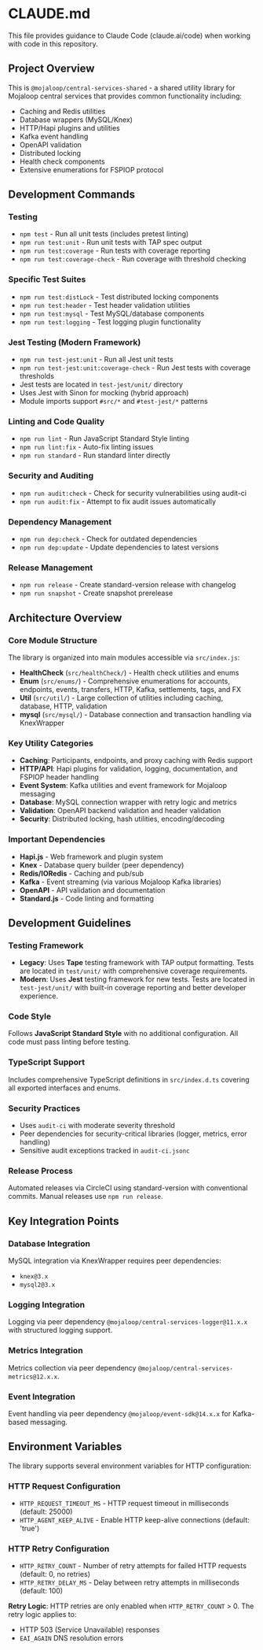 # CLAUDE.md

This file provides guidance to Claude Code (claude.ai/code) when working with code in this repository.

## Project Overview

This is `@mojaloop/central-services-shared` - a shared utility library for Mojaloop central services that provides common functionality including:
- Caching and Redis utilities
- Database wrappers (MySQL/Knex)
- HTTP/Hapi plugins and utilities  
- Kafka event handling
- OpenAPI validation
- Distributed locking
- Health check components
- Extensive enumerations for FSPIOP protocol

## Development Commands

### Testing
- `npm test` - Run all unit tests (includes pretest linting)
- `npm run test:unit` - Run unit tests with TAP spec output
- `npm run test:coverage` - Run tests with coverage reporting
- `npm run test:coverage-check` - Run coverage with threshold checking

### Specific Test Suites
- `npm run test:distLock` - Test distributed locking components
- `npm run test:header` - Test header validation utilities
- `npm run test:mysql` - Test MySQL/database components
- `npm run test:logging` - Test logging plugin functionality

### Jest Testing (Modern Framework)
- `npm run test-jest:unit` - Run all Jest unit tests
- `npm run test-jest:unit:coverage-check` - Run Jest tests with coverage thresholds
- Jest tests are located in `test-jest/unit/` directory
- Uses Jest with Sinon for mocking (hybrid approach)
- Module imports support `#src/*` and `#test-jest/*` patterns

### Linting and Code Quality
- `npm run lint` - Run JavaScript Standard Style linting
- `npm run lint:fix` - Auto-fix linting issues
- `npm run standard` - Run standard linter directly

### Security and Auditing
- `npm run audit:check` - Check for security vulnerabilities using audit-ci
- `npm run audit:fix` - Attempt to fix audit issues automatically

### Dependency Management  
- `npm run dep:check` - Check for outdated dependencies
- `npm run dep:update` - Update dependencies to latest versions

### Release Management
- `npm run release` - Create standard-version release with changelog
- `npm run snapshot` - Create snapshot prerelease

## Architecture Overview

### Core Module Structure
The library is organized into main modules accessible via `src/index.js`:
- **HealthCheck** (`src/healthCheck/`) - Health check utilities and enums
- **Enum** (`src/enums/`) - Comprehensive enumerations for accounts, endpoints, events, transfers, HTTP, Kafka, settlements, tags, and FX
- **Util** (`src/util/`) - Large collection of utilities including caching, database, HTTP, validation
- **mysql** (`src/mysql/`) - Database connection and transaction handling via KnexWrapper

### Key Utility Categories
- **Caching**: Participants, endpoints, and proxy caching with Redis support
- **HTTP/API**: Hapi plugins for validation, logging, documentation, and FSPIOP header handling  
- **Event System**: Kafka utilities and event framework for Mojaloop messaging
- **Database**: MySQL connection wrapper with retry logic and metrics
- **Validation**: OpenAPI backend validation and header validation
- **Security**: Distributed locking, hash utilities, encoding/decoding

### Important Dependencies
- **Hapi.js** - Web framework and plugin system
- **Knex** - Database query builder (peer dependency)
- **Redis/IORedis** - Caching and pub/sub
- **Kafka** - Event streaming (via various Mojaloop Kafka libraries)
- **OpenAPI** - API validation and documentation
- **Standard.js** - Code linting and formatting

## Development Guidelines

### Testing Framework
- **Legacy**: Uses **Tape** testing framework with TAP output formatting. Tests are located in `test/unit/` with comprehensive coverage requirements.
- **Modern**: Uses **Jest** testing framework for new tests. Tests are located in `test-jest/unit/` with built-in coverage reporting and better developer experience.

### Code Style
Follows **JavaScript Standard Style** with no additional configuration. All code must pass linting before testing.

### TypeScript Support
Includes comprehensive TypeScript definitions in `src/index.d.ts` covering all exported interfaces and enums.

### Security Practices
- Uses `audit-ci` with moderate severity threshold
- Peer dependencies for security-critical libraries (logger, metrics, error handling)
- Sensitive audit exceptions tracked in `audit-ci.jsonc`

### Release Process
Automated releases via CircleCI using standard-version with conventional commits. Manual releases use `npm run release`.

## Key Integration Points

### Database Integration
MySQL integration via KnexWrapper requires peer dependencies:
- `knex@3.x` 
- `mysql2@3.x`

### Logging Integration  
Logging via peer dependency `@mojaloop/central-services-logger@11.x.x` with structured logging support.

### Metrics Integration
Metrics collection via peer dependency `@mojaloop/central-services-metrics@12.x.x`.

### Event Integration
Event handling via peer dependency `@mojaloop/event-sdk@14.x.x` for Kafka-based messaging.


## Environment Variables

The library supports several environment variables for HTTP configuration:

### HTTP Request Configuration
- `HTTP_REQUEST_TIMEOUT_MS` - HTTP request timeout in milliseconds (default: 25000)
- `HTTP_AGENT_KEEP_ALIVE` - Enable HTTP keep-alive connections (default: 'true')

### HTTP Retry Configuration
- `HTTP_RETRY_COUNT` - Number of retry attempts for failed HTTP requests (default: 0, no retries)
- `HTTP_RETRY_DELAY_MS` - Delay between retry attempts in milliseconds (default: 100)

**Retry Logic**: HTTP retries are only enabled when `HTTP_RETRY_COUNT` > 0. The retry logic applies to:
- HTTP 503 (Service Unavailable) responses
- `EAI_AGAIN` DNS resolution errors
